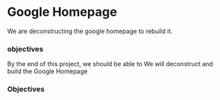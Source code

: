 # Google Homepage
We are deconstructing the google homepage to rebuild it.

### objectives
By the end of this project, we should be able to
We will deconstruct and build the Google Homepage

### Objectives
